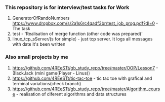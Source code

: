 ### This repository is for interview/test tasks for Work

  1. GeneratorOfRandoNumbers https://www.dropbox.com/s/2a1s6rc4qadf3br/test_job_prog.pdf?dl=0   - The task
  2. test - 'Realisation of merge function (other code was prepared)'
  3. linux_tcp_sServer/(s for simple) - just tcp server. It logs all messages with date it's been written


### Also small projects by me
  1. https://github.com/4REeSTt/gb_study_repo/tree/master/OOP/Lesson7 - BlackJack (mini game(Player - Linus))
  2. https://github.com/4REeSTt/tic-tac-toe - tic tac toe with grafical and terminal variations(check branch)
  3. https://github.com/4REeSTt/gb_study_repo/tree/master/Algorithm_course - realisation of diferent algorithms and data structures
